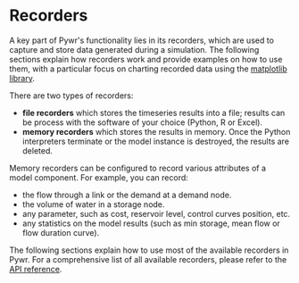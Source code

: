 # Recorders 
A key part of Pywr's functionality lies in its recorders, which are used to capture and store data 
generated during a simulation. The following sections explain how recorders work and provide examples on how to
use them, with a particular focus on charting recorded data using the [matplotlib library](https://matplotlib.org).

There are two types of recorders:

- **file recorders** which stores the timeseries results into a file; results can be process with the software of your choice (Python, R or Excel).
- **memory recorders** which stores the results in memory. Once the Python interpreters terminate
or the model instance is destroyed, the results are deleted.

Memory recorders can be configured to record various attributes of a model component. For example, you can record:

- the flow through a link or the demand at a demand node.
- the volume of water in a storage node.
- any parameter, such as cost, reservoir level, control curves position, etc.
- any statistics on the model results (such as min storage, mean flow or flow duration curve).

The following sections explain how to use most of the available recorders in Pywr.
For a comprehensive list of all available recorders, please refer to the
[API reference](../../api/recorders/core/recorder.md).
